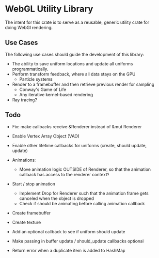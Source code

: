# WebGL Utility Library

The intent for this crate is to serve as a reusable, generic utility crate for doing WebGl rendering.

## Use Cases

The following use cases should guide the development of this library:

- The ability to save uniform locations and update all uniforms programmatically.
- Perform transform feedback, where all data stays on the GPU
    - Particle systems
- Render to a framebuffer and then retrieve previous render for sampling
    - Conway's Game of Life
    - Any iterative kernel-based rendering
- Ray tracing?

## Todo

- Fix: make callbacks receive &Renderer instead of &mut Renderer

- Enable Vertex Array Object (VAO)

- Enable other lifetime callbacks for uniforms (create, should update, update)

- Animations:
    - Move animation logic OUTSIDE of Renderer, so that the animation callback has access to the renderer context?

- Start / stop animation
    - Implement Drop for Renderer such that the animation frame gets canceled when the object is dropped
    - Check if should be animating before calling animation callback

- Create framebuffer
- Create texture

- Add an optional callback to see if uniform should update
- Make passing in buffer update / should_update callbacks optional

- Return error when a duplicate item is added to HashMap